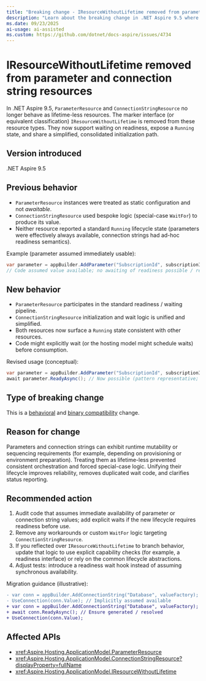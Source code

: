 ```yaml
---
title: "Breaking change - IResourceWithoutLifetime removed from parameter and connection string resources"
description: "Learn about the breaking change in .NET Aspire 9.5 where ParameterResource and ConnectionStringResource now participate in lifetimes and waiting semantics instead of implementing IResourceWithoutLifetime."
ms.date: 09/23/2025
ai-usage: ai-assisted
ms.custom: https://github.com/dotnet/docs-aspire/issues/4734
---
```


# IResourceWithoutLifetime removed from parameter and connection string resources

In .NET Aspire 9.5, `ParameterResource` and `ConnectionStringResource` no longer behave as lifetime-less resources. The marker interface (or equivalent classification) `IResourceWithoutLifetime` is removed from these resource types. They now support waiting on readiness, expose a `Running` state, and share a simplified, consolidated initialization path.

## Version introduced

.NET Aspire 9.5

## Previous behavior

- `ParameterResource` instances were treated as static configuration and not *awaitable*.
- `ConnectionStringResource` used bespoke logic (special-case `WaitFor`) to produce its value.
- Neither resource reported a standard `Running` lifecycle state (parameters were effectively always available, connection strings had ad-hoc readiness semantics).

Example (parameter assumed immediately usable):

```csharp
var parameter = appBuilder.AddParameter("SubscriptionId", subscriptionId);
// Code assumed value available; no awaiting of readiness possible / required.
```

## New behavior

- `ParameterResource` participates in the standard readiness / waiting pipeline.
- `ConnectionStringResource` initialization and wait logic is unified and simplified.
- Both resources now surface a `Running` state consistent with other resources.
- Code might explicitly wait (or the hosting model might schedule waits) before consumption.

Revised usage (conceptual):

```csharp
var parameter = appBuilder.AddParameter("SubscriptionId", subscriptionId);
await parameter.ReadyAsync(); // Now possible (pattern representative; actual API name may differ)
```

## Type of breaking change

This is a [behavioral](../categories.md#behavioral-change) and [binary compatibility](../categories.md#binary-compatibility) change.

## Reason for change

Parameters and connection strings can exhibit runtime mutability or sequencing requirements (for example, depending on provisioning or environment preparation). Treating them as lifetime-less prevented consistent orchestration and forced special-case logic. Unifying their lifecycle improves reliability, removes duplicated wait code, and clarifies status reporting.

## Recommended action

1. Audit code that assumes immediate availability of parameter or connection string values; add explicit waits if the new lifecycle requires readiness before use.
1. Remove any workarounds or custom `WaitFor` logic targeting `ConnectionStringResource`.
1. If you reflected over `IResourceWithoutLifetime` to branch behavior, update that logic to use explicit capability checks (for example, a readiness interface) or rely on the common lifecycle abstractions.
1. Adjust tests: introduce a readiness wait hook instead of assuming synchronous availability.

Migration guidance (illustrative):

```diff
- var conn = appBuilder.AddConnectionString("Database", valueFactory);
- UseConnection(conn.Value); // Implicitly assumed available
+ var conn = appBuilder.AddConnectionString("Database", valueFactory);
+ await conn.ReadyAsync(); // Ensure generated / resolved
+ UseConnection(conn.Value);
```

## Affected APIs

- <xref:Aspire.Hosting.ApplicationModel.ParameterResource>
- <xref:Aspire.Hosting.ApplicationModel.ConnectionStringResource?displayProperty=fullName>
- <xref:Aspire.Hosting.ApplicationModel.IResourceWithoutLifetime>
